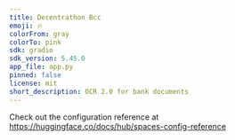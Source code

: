 ```yaml
---
title: Decentrathon Bcc
emoji: 🔥
colorFrom: gray
colorTo: pink
sdk: gradio
sdk_version: 5.45.0
app_file: app.py
pinned: false
license: mit
short_description: OCR 2.0 for bank documents
---
```


Check out the configuration reference at https://huggingface.co/docs/hub/spaces-config-reference
